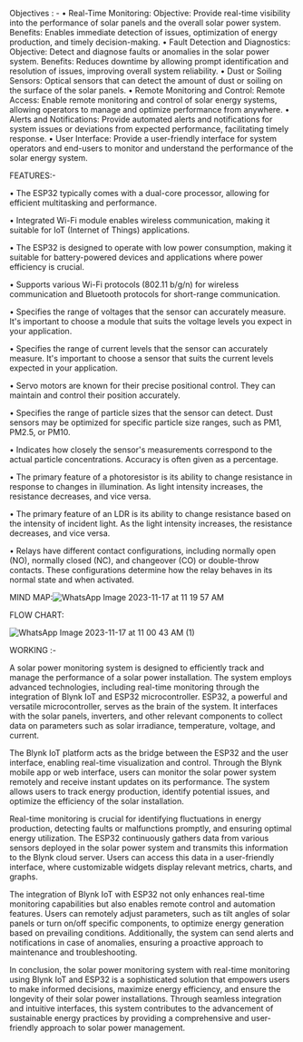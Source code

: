 Objectives : - • Real-Time Monitoring: Objective: Provide real-time visibility into the performance of solar panels and the overall solar power system. Benefits: Enables immediate detection of issues, optimization of energy production, and timely decision-making. • Fault Detection and Diagnostics: Objective: Detect and diagnose faults or anomalies in the solar power system. Benefits: Reduces downtime by allowing prompt identification and resolution of issues, improving overall system reliability. • Dust or Soiling Sensors: Optical sensors that can detect the amount of dust or soiling on the surface of the solar panels. • Remote Monitoring and Control: Remote Access: Enable remote monitoring and control of solar energy systems, allowing operators to manage and optimize performance from anywhere.
• Alerts and Notifications: Provide automated alerts and notifications for system issues or deviations from expected performance, facilitating timely response. • User Interface: Provide a user-friendly interface for system operators and end-users to monitor and understand the performance of the solar energy system.

FEATURES:-

• The ESP32 typically comes with a dual-core processor, allowing for efficient multitasking and performance.

• Integrated Wi-Fi module enables wireless communication, making it suitable for IoT (Internet of Things) applications.

• The ESP32 is designed to operate with low power consumption, making it suitable for battery-powered devices and applications where power efficiency is crucial.

• Supports various Wi-Fi protocols (802.11 b/g/n) for wireless communication and Bluetooth protocols for short-range communication.

• Specifies the range of voltages that the sensor can accurately measure. It's important to choose a module that suits the voltage levels you expect in your application.

• Specifies the range of current levels that the sensor can accurately measure. It's important to choose a sensor that suits the current levels expected in your application.

• Servo motors are known for their precise positional control. They can maintain and control their position accurately.

• Specifies the range of particle sizes that the sensor can detect. Dust sensors may be optimized for specific particle size ranges, such as PM1, PM2.5, or PM10.

• Indicates how closely the sensor's measurements correspond to the actual particle concentrations. Accuracy is often given as a percentage.

• The primary feature of a photoresistor is its ability to change resistance in response to changes in illumination. As light intensity increases, the resistance decreases, and vice versa.

• The primary feature of an LDR is its ability to change resistance based on the intensity of incident light. As the light intensity increases, the resistance decreases, and vice versa.

• Relays have different contact configurations, including normally open (NO), normally closed (NC), and changeover (CO) or double-throw contacts. These configurations determine how the relay behaves in its normal state and when activated.


MIND MAP:![WhatsApp Image 2023-11-17 at 11 19 57 AM](https://github.com/Avishshetty/Solar-/assets/149647207/577a621e-a2df-400a-a2b7-fceffc5be932)




FLOW CHART:

![WhatsApp Image 2023-11-17 at 11 00 43 AM (1)](https://github.com/Avishshetty/Solar-/assets/149647207/caff9d2b-d0fc-412e-a7bd-e695621d1e9b)



WORKING :-

A solar power monitoring system is designed to efficiently track and manage the performance of a solar power installation. The system employs advanced technologies, including real-time monitoring through the integration of Blynk IoT and ESP32 microcontroller. ESP32, a powerful and versatile microcontroller, serves as the brain of the system. It interfaces with the solar panels, inverters, and other relevant components to collect data on parameters such as solar irradiance, temperature, voltage, and current.

The Blynk IoT platform acts as the bridge between the ESP32 and the user interface, enabling real-time visualization and control. Through the Blynk mobile app or web interface, users can monitor the solar power system remotely and receive instant updates on its performance. The system allows users to track energy production, identify potential issues, and optimize the efficiency of the solar installation.

Real-time monitoring is crucial for identifying fluctuations in energy production, detecting faults or malfunctions promptly, and ensuring optimal energy utilization. The ESP32 continuously gathers data from various sensors deployed in the solar power system and transmits this information to the Blynk cloud server. Users can access this data in a user-friendly interface, where customizable widgets display relevant metrics, charts, and graphs.

The integration of Blynk IoT with ESP32 not only enhances real-time monitoring capabilities but also enables remote control and automation features. Users can remotely adjust parameters, such as tilt angles of solar panels or turn on/off specific components, to optimize energy generation based on prevailing conditions. Additionally, the system can send alerts and notifications in case of anomalies, ensuring a proactive approach to maintenance and troubleshooting.

In conclusion, the solar power monitoring system with real-time monitoring using Blynk IoT and ESP32 is a sophisticated solution that empowers users to make informed decisions, maximize energy efficiency, and ensure the longevity of their solar power installations. Through seamless integration and intuitive interfaces, this system contributes to the advancement of sustainable energy practices by providing a comprehensive and user-friendly approach to solar power management.
